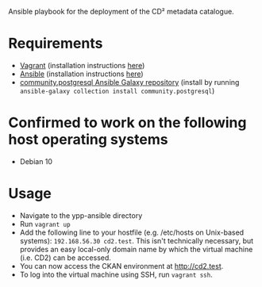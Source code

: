 Ansible playbook for the deployment of the CD² metadata catalogue.

# Requirements
- [Vagrant](https://www.vagrantup.com) (installation instructions [here](https://www.vagrantup.com/downloads))
- [Ansible](https://ansible.com) (installation instructions [here](https://docs.ansible.com/ansible/latest/installation_guide/intro_installation.html#installing-the-ansible-community-package))
- [community.postgresql Ansible Galaxy repository](https://galaxy.ansible.com/community/postgresql) (install by running `ansible-galaxy collection install community.postgresql`)

# Confirmed to work on the following host operating systems
- Debian 10

# Usage
- Navigate to the ypp-ansible directory
- Run `vagrant up`
- Add the following line to your hostfile (e.g. /etc/hosts on Unix-based systems): `192.168.56.30 cd2.test`. This isn't technically necessary, but provides an easy local-only domain name by which the virtual machine (i.e. CD2) can be accessed.
- You can now access the CKAN environment at http://cd2.test.
- To log into the virtual machine using SSH, run `vagrant ssh`.
